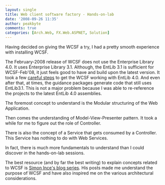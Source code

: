 ```yaml
---
layout: single
title: Web client software factory - Hands-on-lab
date: '2008-09-26 11:35'
author: peakbyte
comments: true
categories: [Arch.Web, FX.Web.ASPNET, Solution]
---
```

<p>Having decided on giving the WCSF a try, I had a pretty smooth experience with installing WCSF. </p> <p>The February-2008 release of WCSF does not use the Enterprise Library 4.0. It uses Enterprise Library 3.1. Although, the EntLib 3.1 is sufficient for WCSF-Feb'08, it just feels good to have and build upon the latest version. It took a few <a href="http://www.codeplex.com/websf/Wiki/View.aspx?title=HowTo WCSF EntLib4&amp;referringTitle=Others" target="_blank">careful steps</a> to get the WCSF working with EntLib 4.0. And even after that, at times, the guidance packages generate code that still uses EntLib3.1. This is not a major problem because I was able to re-reference the projects to the latest EntLib 4.0 assemblies.</p> <p>The foremost concept to understand is the Modular structuring of the Web Application. </p> <p>Then comes the understanding of Model-View-Presenter pattern. It took a while for me to figure out the role of Controller. </p> <p>There is also the concept of a Service that gets consumed by a Controller. This Service has nothing to do with Web Services.</p> <p>In fact, there is much more fundamentals to understand than I could discover in the hands-on-lab sessions.</p> <p>The best resource (and by far the best writing) to explain concepts related to WCSF is <a href="http://shrinkster.com/12ig" target="_blank">Simon Ince's blog series</a>. His posts made me understand the purpose of WCSF and have also inspired me on the various architectural considerations.&nbsp; </p>
